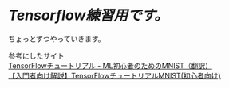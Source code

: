 # *Tensorflow練習用です。*

ちょっとずつやっていきます。

参考にしたサイト  
[TensorFlowチュートリアル - ML初心者のためのMNIST（翻訳）](https://qiita.com/KojiOhki/items/ff6ae04d6cf02f1b6edf)  
[【入門者向け解説】TensorFlowチュートリアルMNIST(初心者向け)](https://qiita.com/FukuharaYohei/items/10b89275efda2a22e9c5)
